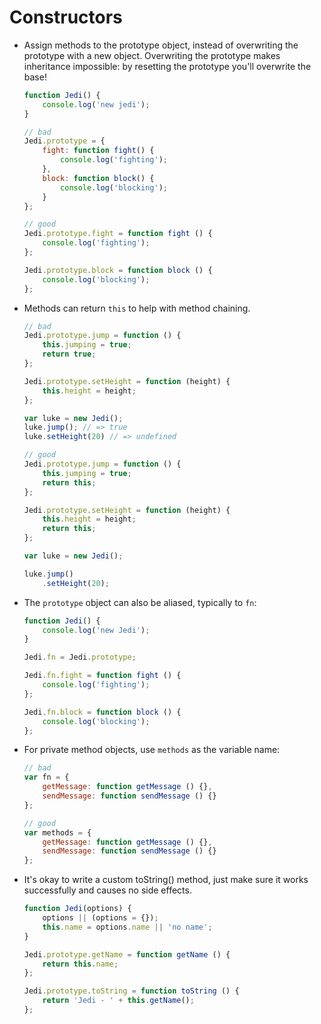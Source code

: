 # Constructors

- Assign methods to the prototype object, instead of overwriting the prototype with a new object. Overwriting the prototype makes inheritance impossible: by resetting the prototype you'll overwrite the base!

    ```javascript
    function Jedi() {
        console.log('new jedi');
    }

    // bad
    Jedi.prototype = {
        fight: function fight() {
            console.log('fighting');
        },
        block: function block() {
            console.log('blocking');
        }
    };

    // good
    Jedi.prototype.fight = function fight () {
        console.log('fighting');
    };

    Jedi.prototype.block = function block () {
        console.log('blocking');
    };
    ```

- Methods can return `this` to help with method chaining.

    ```javascript
    // bad
    Jedi.prototype.jump = function () {
        this.jumping = true;
        return true;
    };

    Jedi.prototype.setHeight = function (height) {
        this.height = height;
    };

    var luke = new Jedi();
    luke.jump(); // => true
    luke.setHeight(20) // => undefined

    // good
    Jedi.prototype.jump = function () {
        this.jumping = true;
        return this;
    };

    Jedi.prototype.setHeight = function (height) {
        this.height = height;
        return this;
    };

    var luke = new Jedi();

    luke.jump()
        .setHeight(20);
    ```

- The `prototype` object can also be aliased, typically to `fn`:

    ```javascript
    function Jedi() {
        console.log('new Jedi');
    }

    Jedi.fn = Jedi.prototype;

    Jedi.fn.fight = function fight () {
        console.log('fighting');
    };

    Jedi.fn.block = function block () {
        console.log('blocking');
    };
    ```

- For private method objects, use `methods` as the variable name:

    ```javascript
    // bad
    var fn = {
        getMessage: function getMessage () {},
        sendMessage: function sendMessage () {}
    };

    // good
    var methods = {
        getMessage: function getMessage () {},
        sendMessage: function sendMessage () {}
    };
    ```


- It's okay to write a custom toString() method, just make sure it works successfully and causes no side effects.

    ```javascript
    function Jedi(options) {
        options || (options = {});
        this.name = options.name || 'no name';
    }

    Jedi.prototype.getName = function getName () {
        return this.name;
    };

    Jedi.prototype.toString = function toString () {
        return 'Jedi - ' + this.getName();
    };
    ```

